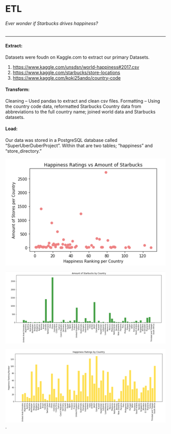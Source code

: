 # ETL
###### Ever wonder if Starbucks drives happiness? 
----------------
#### Extract:
Datasets were foudn on Kaggle.com to extract our primary Datasets. 
1.	https://www.kaggle.com/unsdsn/world-happiness#2017.csv
2.	https://www.kaggle.com/starbucks/store-locations
3.	https://www.kaggle.com/koki25ando/country-code

#### Transform: 
Cleaning – Used pandas to extract and clean csv files.
Formatting – Using the country code data, reformatted Starbucks Country data from abbreviations to the full country name; joined world data and Starbucks datasets.

#### Load: 
Our data was stored in a PostgreSQL database called “SuperUberDuberProject”. Within that are two tables; “happiness” and “store_directory.”



![Happiness vs Starbucks](/images/amount_happiness_country.png)

![Starbucks per Country](/images/amount_starbuck_country.png)

![Country Happiness](/images/happiness_country.png)
.
